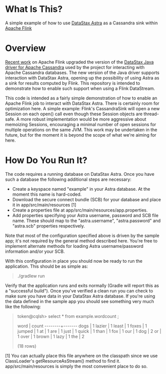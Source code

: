 # What Is This?
A simple example of how to use [DataStax Astra](http://astra.datastax.com/) as a Cassandra sink within [Apache Flink](https://flink.apache.org/)

# Overview
[Recent work](https://github.com/apache/flink/commit/15f18dba2b2cd82c14c5dbdb617641119fd5bfcd) on Apache Flink upgraded the version of the [DataStax Java driver for Apache Cassandra](https://github.com/datastax/java-driver) used by the project for interacting with Apache Cassandra databases.  The new version of the Java driver supports interaction with DataStax Astra, opening up the possibility of using Astra as a sink for results computed by Flink.  This repository is intended to demonstrate how to enable such support when using a Flink DataStream.

This code is intended as a fairly simple demonstration of how to enable an Apache Flink job to interact with DataStax Astra.  There is certainly room for optimization here.  A simple example: Flink's CassandraSink will open a new Session on each open() call even though these Session objects are thread-safe.  A more robust implementation would be more aggressive about memoizing Sessions, encouraging a minimal number of open sessions for multiple operations on the same JVM.  This work may be undertaken in the future, but for the moment it is beyond the scope of what we're aiming for here.

# How Do You Run It?
The code requires a running database on DataStax Astra.  Once you have such a database the following additional steps are necessary:

* Create a keyspace named "example" in your Astra database.  At the moment this name is hard-coded.
* Download the secure connect bundle (SCB) for your database and place it in app/src/main/resources [1]
* Create a properties file at app/src/main/resources/app.properties.
* Add properties specifying your Astra username, password and SCB file name.  These should map to the "astra.username", "astra.password" and "astra.scb" properties respectively.

Note that most of the configuration specified above is driven by the sample app; it's not required by the general method described here.  You're free to implement alternate methods for loading Astra username/password information and/or your SCB.

With this configuration in place you should now be ready to run the application.  This should be as simple as:

> ./gradlew run

Verify that the application runs and exits normally (Gradle will report this as a "successful build").  Once you've verified a clean run you can check to make sure you have data in your DataStax Astra database.  If you're using the data defined in the sample app you should see something very much like the following:

> token@cqlsh> select * from example.wordcount ;
> 
>  word   | count
> --------+-------
>    dogs |     1
>  lazier |     1
>   least |     1
>   foxes |     1
>  jumped |     1
>      at |     1
>     are |     1
>    just |     1
>   quick |     1
>    than |     1
>     fox |     1
>     our |     1
>     dog |     2
>      or |     1
>    over |     1
>   brown |     1
>    lazy |     1
>     the |     2
> 
> (18 rows)

[1] You can actually place this file anywhere on the classpath since we use ClassLoader's getResourceAsStream() method to find it.  app/src/main/resources is simply the most convenient place to do so.

